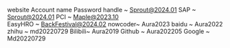 website	Account name	Password
handle	~	Sprout@2024.01
SAP	~	Sprout@2024.01
PCI	~	Maple@2023.10  
EasyHRO	~	BackFestival@2024.02
nowcoder~	Aura2023
baidu	~	Aura2022
zhihu	~	md20220729
Bilibili~	Aura2019
Github	~	Aura202205
Google	~	Md20220729

